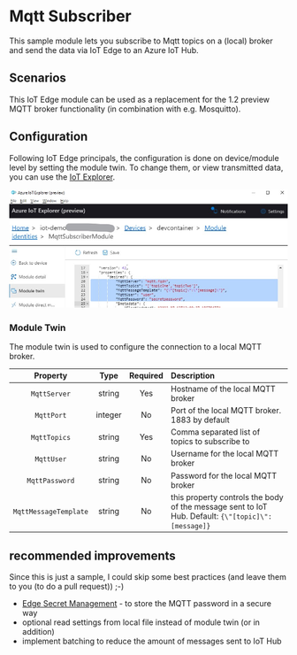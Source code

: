 # Mqtt Subscriber

This sample module lets you subscribe to Mqtt topics on a (local) broker and send the data via IoT Edge to an Azure IoT Hub.

## Scenarios

This IoT Edge module can be used as a replacement for the 1.2 preview MQTT broker functionality (in combination with e.g. Mosquitto).

## Configuration

Following IoT Edge principals, the configuration is done on device/module level by setting the module twin. To change them, or view transmitted data, you can use the [IoT Explorer](https://github.com/Azure/azure-iot-explorer).

![IoT Explorer - Module Twin](/assets/IoT-Explorer-Module-Twin.jpg)

### Module Twin

The module twin is used to configure the connection to a local MQTT broker.

| Property | Type | Required | Description |
| :------: | :--: | :------: | :---------- |
| `MqttServer` | string | Yes | Hostname of the local MQTT broker |
| `MqttPort` | integer | No | Port of the local MQTT broker. 1883 by default |
| `MqttTopics` | string | Yes | Comma separated list of topics to subscribe to |
| `MqttUser` | string | No | Username for the local MQTT broker |
| `MqttPassword` | string | No | Password for the local MQTT broker |
| `MqttMessageTemplate` | string | No | this property controls the body of the message sent to IoT Hub. Default: `{\"[topic]\":[message]}` |

## recommended improvements

Since this is just a sample, I could skip some best practices (and leave them to you (to do a pull request)) ;-)

- [Edge Secret Management](https://github.com/vslepakov/edge-secrets) - to store the MQTT password in a secure way
- optional read settings from local file instead of module twin (or in addition)
- implement batching to reduce the amount of messages sent to IoT Hub
